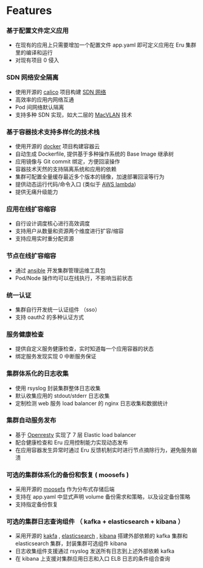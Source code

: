 # Features

### 基于配置文件定义应用

- 在现有的应用上只需要增加一个配置文件 app.yaml 即可定义应用在 Eru 集群里的编译和运行
- 对现有项目 0 侵入

### SDN 网络安全隔离

- 使用开源的 [calico](https://github.com/projectcalico/calico) 项目构建 [SDN 网络](https://zh.wikipedia.org/wiki/%E8%BB%9F%E9%AB%94%E5%AE%9A%E7%BE%A9%E7%B6%B2%E8%B7%AF)
- 高效率的应用内网络互通
- Pod 间网络默认隔离
- 支持多种 SDN 实现，如大二层的 [MacVLAN](https://docs.docker.com/engine/userguide/networking/get-started-macvlan/) 技术

### 基于容器技术支持多样化的技术栈

- 使用开源的 [docker](https://github.com/moby/moby) 项目构建容器云
- 自动生成 Dockerfile, 提供基于多种操作系统的 Base Image 继承树
- 应用镜像与 Git commit 绑定，方便回滚操作
- 容器技术天然的支持隔离系统和应用的依赖
- 集群可配置全量缓存最近多个版本的镜像，加速部署回滚等行为
- 提供动态运行代码/命令入口 (类似于 [AWS lambda](https://aws.amazon.com/cn/lambda/))
- 提供无痛升级能力

### 应用在线扩容缩容

- 自行设计调度核心进行高效调度
- 支持用户从数量和资源两个维度进行扩容/缩容
- 支持应用实时重分配资源

### 节点在线扩容缩容

- 通过 [ansible](https://github.com/ansible/ansible) 开发集群管理运维工具包
- Pod/Node 操作均可以在线执行，不影响当前状态

### 统一认证

- 集群自行开发统一认证组件 （sso）
- 支持 oauth2 的多种认证方式

### 服务健康检查

- 提供自定义服务健康检查，实时知道每一个应用容器的状态
- 绑定服务发现实现 0 中断服务保证

### 集群体系化的日志收集

- 使用 rsyslog 封装集群整体日志收集
- 默认收集应用的 stdout/stderr 日志收集
- 定制检测 web 服务 load balancer 的 nginx 日志收集和数据统计

### 集群自动服务发布

- 基于 [Openresty](https://openresty.org/en/) 实现了 7 层 Elastic load balancer
- 配合健康检查和 Eru 应用控制能力实现动态发布
- 在应用容器发生异常时通过 Eru 反馈机制实时进行节点摘除行为，避免服务崩溃

### 可选的集群体系化的备份和恢复 ( moosefs )

- 采用开源的 [moosefs](https://github.com/moosefs/moosefs) 作为分布式存储后端
- 支持在 app.yaml 中显式声明 volume 备份需求和策略，以及设定备份策略
- 支持指定备份恢复

### 可选的集群日志查询组件 （ kafka + elasticsearch + kibana ）

- 采用开源的 [kakfa](https://github.com/apache/kafka)  , [elasticsearch](https://github.com/elastic/elasticsearch) , [kibana](https://github.com/elastic/kibana) 搭建外部依赖的 kafka 集群和 elasticsearch 集群，封装集群可选组件 kibana
- 日志收集组件支援通过 rsyslog 发送所有日志到上述外部依赖 kafka
- 在 kibana 上支援对集群应用日志和入口 ELB 日志的条件组合查询
